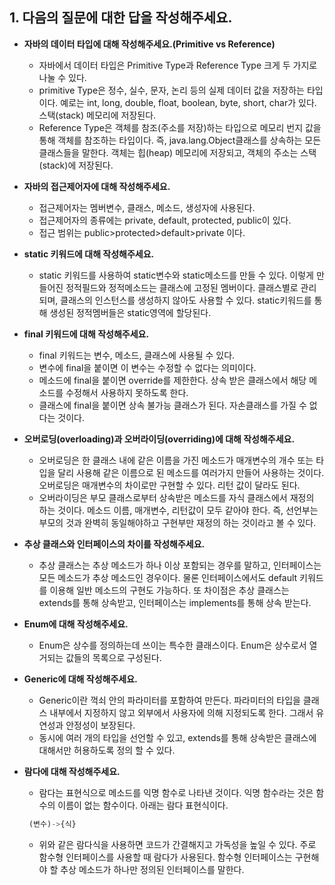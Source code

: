 ## 1. 다음의 질문에 대한 답을 작성해주세요.

- **자바의 데이터 타입에 대해 작성해주세요.(Primitive vs Reference)**
    - 자바에서 데이터 타입은 Primitive Type과 Reference Type 크게 두 가지로 나눌 수 있다.
    - primitive Type은 정수, 실수, 문자, 논리  등의 실제 데이터 값을 저장하는 타입이다. 예로는 int, long, double, float, boolean, byte, short, char가 있다. 스택(stack) 메모리에 저장된다.
    - Reference Type은 객체를 참조(주소를 저장)하는 타입으로 메모리 번지 값을 통해 객체를 참조하는 타입이다. 즉, java.lang.Object클래스를 상속하는 모든 클래스들을 말한다. 객체는 힙(heap) 메모리에 저장되고, 객체의 주소는 스택(stack)에 저장된다.

- **자바의 접근제어자에 대해 작성해주세요.**
    - 접근제어자는 멤버변수, 클래스, 메소드, 생성자에 사용된다.
    - 접근제어자의 종류에는 private, default, protected, public이 있다.
    - 접근 범위는 public>protected>default>private 이다.

- **static 키워드에 대해 작성해주세요.**
    - static 키워드를 사용하여 static변수와 static메소드를 만들 수 있다. 이렇게 만들어진 정적필드와 정적메소드는 클래스에 고정된 멤버이다. 클래스별로 관리되며, 클래스의 인스턴스를 생성하지 않아도 사용할 수 있다. static키워드를 통해 생성된 정적멤버들은 static영역에 할당된다.

- **final 키워드에 대해 작성해주세요.**
    - final 키워드는 변수, 메소드, 클래스에 사용될 수 있다.
    - 변수에 final을 붙이면 이 변수는 수정할 수 없다는 의미이다.
    - 메소드에 final을 붙이면 override를 제한한다. 상속 받은 클래스에서 해당 메소드를 수정해서 사용하지 못하도록 한다.
    - 클래스에 final을 붙이면 상속 불가능 클래스가 된다. 자손클래스를 가질 수 없다는 것이다.

- **오버로딩(overloading)과 오버라이딩(overriding)에 대해 작성해주세요.**
    - 오버로딩은 한 클래스 내에 같은 이름을 가진 메소드가 매개변수의 개수 또는 타입을 달리 사용해 같은 이름으로 된 메소드를 여러가지 만들어 사용하는 것이다. 오버로딩은 매개변수의 차이로만 구현할 수 있다. 리턴 값이 달라도 된다.
    - 오버라이딩은 부모 클래스로부터 상속받은 메소드를 자식 클래스에서 재정의 하는 것이다. 메소드 이름, 매개변수, 리턴값이 모두 같아야 한다. 즉, 선언부는 부모의 것과 완벽히 동일해야하고 구현부만 재정의 하는 것이라고 볼 수 있다.

- **추상 클래스와 인터페이스의 차이를 작성해주세요.**
    - 추상 클래스는 추상 메소드가 하나 이상 포함되는 경우를 말하고, 인터페이스는 모든 메소드가 추상 메소드인 경우이다. 물론 인터페이스에서도 default 키워드를 이용해 일반 메소드의 구현도 가능하다. 또 차이점은 추상 클래스는 extends를 통해 상속받고, 인터페이스는 implements를 통해 상속 받는다.

- **Enum에 대해 작성해주세요.**
    - Enum은 상수를 정의하는데 쓰이는 특수한 클래스이다. Enum은 상수로서 열거되는 값들의 목록으로 구성된다.

- **Generic에 대해 작성해주세요.**
    - Generic이란 꺽쇠 안의 파라미터를 포함하여 만든다. 파라미터의 타입을 클래스 내부에서 지정하지 않고 외부에서 사용자에 의해 지정되도록 한다. 그래서 유연성과 안정성이 보장된다.
    - 동시에 여러 개의 타입을 선언할 수 있고, extends를 통해 상속받은 클래스에 대해서만 허용하도록 정의 할 수 있다.

- **람다에 대해 작성해주세요.**
    - 람다는 표현식으로 메소드를 익명 함수로 나타낸 것이다. 익명 함수라는 것은 함수의 이름이 없는 함수이다. 아래는 람다 표현식이다.

    ```jsx
     (변수)->{식}
    ```

    - 위와 같은 람다식을 사용하면 코드가 간결해지고 가독성을 높일 수 있다. 주로 함수형 인터페이스를 사용할 때 람다가 사용된다. 함수형 인터페이스는 구현해야 할 추상 메소드가 하나만 정의된 인터페이스를 말한다.
